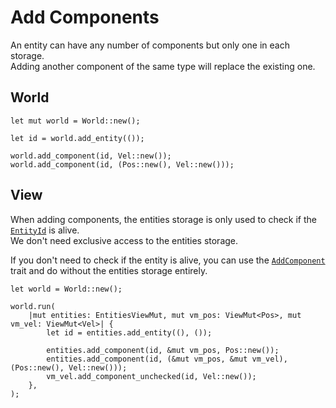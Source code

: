 # Add Components

An entity can have any number of components but only one in each storage.  
Adding another component of the same type will replace the existing one.

## World

```rust, noplaypen
let mut world = World::new();

let id = world.add_entity(());

world.add_component(id, Vel::new());
world.add_component(id, (Pos::new(), Vel::new()));
```

## View

When adding components, the entities storage is only used to check if the [`EntityId`](https://docs.rs/shipyard/latest/shipyard/struct.EntityId.html) is alive.  
We don't need exclusive access to the entities storage.

If you don't need to check if the entity is alive, you can use the [`AddComponent`](https://docs.rs/shipyard/latest/shipyard/trait.AddComponent.html) trait and do without the entities storage entirely.

```rust, noplaypen
let world = World::new();

world.run(
    |mut entities: EntitiesViewMut, mut vm_pos: ViewMut<Pos>, mut vm_vel: ViewMut<Vel>| {
        let id = entities.add_entity((), ());

        entities.add_component(id, &mut vm_pos, Pos::new());
        entities.add_component(id, (&mut vm_pos, &mut vm_vel), (Pos::new(), Vel::new()));
        vm_vel.add_component_unchecked(id, Vel::new());
    },
);
```
